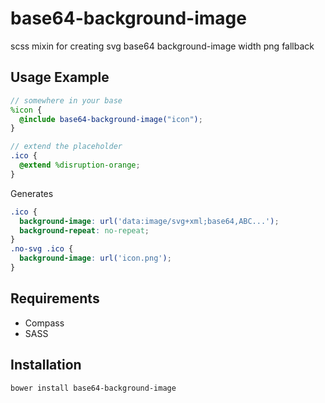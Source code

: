 base64-background-image
============

scss mixin for creating svg base64 background-image width png fallback

Usage Example
-------------

```scss
// somewhere in your base
%icon {
  @include base64-background-image("icon");
}

// extend the placeholder
.ico {
  @extend %disruption-orange;
}
```

Generates

```css
.ico {
  background-image: url('data:image/svg+xml;base64,ABC...');
  background-repeat: no-repeat;
}
.no-svg .ico {
  background-image: url('icon.png');
}
```

Requirements
------------

* Compass
* SASS

Installation
------------

```bash
bower install base64-background-image
```
